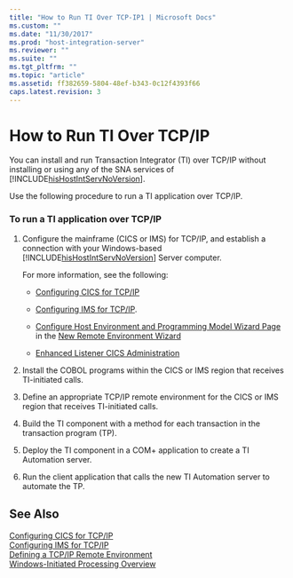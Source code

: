 ```yaml
---
title: "How to Run TI Over TCP-IP1 | Microsoft Docs"
ms.custom: ""
ms.date: "11/30/2017"
ms.prod: "host-integration-server"
ms.reviewer: ""
ms.suite: ""
ms.tgt_pltfrm: ""
ms.topic: "article"
ms.assetid: ff382659-5804-48ef-b343-0c12f4393f66
caps.latest.revision: 3
---
```

# How to Run TI Over TCP/IP
You can install and run Transaction Integrator (TI) over TCP/IP without installing or using any of the SNA services of [!INCLUDE[hisHostIntServNoVersion](../includes/hishostintservnoversion-md.md)].  
  
 Use the following procedure to run a TI application over TCP/IP.  
  
### To run a TI application over TCP/IP  
  
1.  Configure the mainframe (CICS or IMS) for TCP/IP, and establish a connection with your Windows-based [!INCLUDE[hisHostIntServNoVersion](../includes/hishostintservnoversion-md.md)] Server computer.  
  
     For more information, see the following:  
  
    -   [Configuring CICS for TCP/IP](../HIS2010/configuring-cics-for-tcp-ip1.md)  
  
    -   [Configuring IMS for TCP/IP](../HIS2010/configuring-ims-for-tcp-ip1.md).  
  
    -   [Configure Host Environment and Programming Model Wizard Page](../HIS2010/configure-host-environment-and-programming-model-wizard-page1.md) in the [New Remote Environment Wizard](../HIS2010/new-remote-environment-wizard2.md)  
  
    -   [Enhanced Listener CICS Administration](../HIS2010/enhanced-listener-cics-administration1.md)  
  
2.  Install the COBOL programs within the CICS or IMS region that receives TI-initiated calls.  
  
3.  Define an appropriate TCP/IP remote environment for the CICS or IMS region that receives TI-initiated calls.  
  
4.  Build the TI component with a method for each transaction in the transaction program (TP).  
  
5.  Deploy the TI component in a COM+ application to create a TI Automation server.  
  
6.  Run the client application that calls the new TI Automation server to automate the TP.  
  
## See Also  
 [Configuring CICS for TCP/IP](../HIS2010/configuring-cics-for-tcp-ip1.md)   
 [Configuring IMS for TCP/IP](../HIS2010/configuring-ims-for-tcp-ip1.md)   
 [Defining a TCP/IP Remote Environment](../HIS2010/defining-a-tcp-ip-remote-environment1.md)   
 [Windows-Initiated Processing Overview](../HIS2010/windows-initiated-processing-overview1.md)